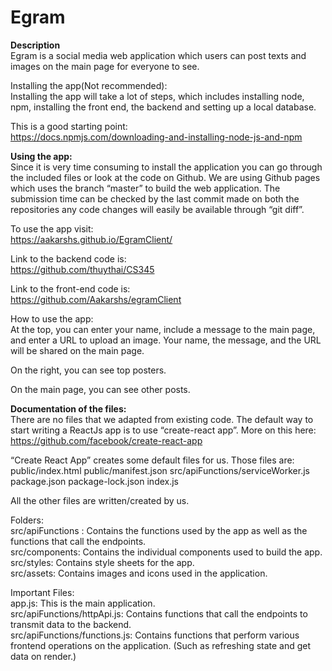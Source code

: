 # Egram

**Description**  
Egram is a social media web application which users can post texts and images on the main page for everyone to see. 

Installing the app(Not recommended):  
Installing the app will take a lot of steps, which includes installing node, npm, installing the front end, the backend and setting up a local database.

This is a good starting point:  
https://docs.npmjs.com/downloading-and-installing-node-js-and-npm

**Using the app:**  
Since it is very time consuming to install the application you can go through the included files or look at the code on Github. We are using Github pages which uses the branch “master” to build the web application. The submission time can be checked by the last commit made on both the repositories any code changes will easily be available through “git diff”.

To use the app visit:  
https://aakarshs.github.io/EgramClient/

Link to the backend code is:  
https://github.com/thuythai/CS345

Link to the front-end code is:  
https://github.com/Aakarshs/egramClient

How to use the app:  
At the top, you can enter your name, include a message to the main page, and enter a URL to upload an image. Your name, the message, and the URL will be shared on the main page.

On the right, you can see top posters.

On the main page, you can see other posts.

**Documentation of the files:**    
There are no files that we adapted from existing code.
The default way to start writing a ReactJs app is to use “create-react app”. More on this here:
https://github.com/facebook/create-react-app

“Create React App” creates some default files for us. Those files are:  
public/index.html
public/manifest.json
src/apiFunctions/serviceWorker.js
package.json
package-lock.json
index.js

All the other files are written/created by us.

Folders:  
src/apiFunctions : Contains the functions used by the app as well as the functions that call the endpoints.  
src/components: Contains the individual components used to build the app.  
src/styles: Contains style sheets for the app.   
src/assets: Contains images and icons used in the application.  

Important Files:  
app.js: This is the main application.  
src/apiFunctions/httpApi.js: Contains functions that call the endpoints to transmit data to the backend.  
src/apiFunctions/functions.js: Contains functions that perform various frontend operations on the application. (Such as refreshing state and get data on render.)  


